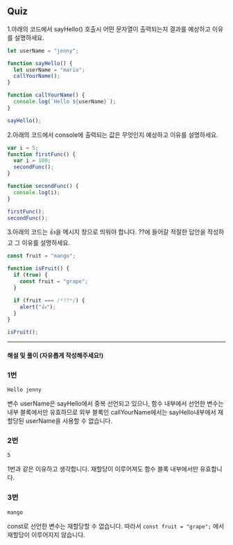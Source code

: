 ## Quiz

1.아래의 코드에서 sayHello() 호출시 어떤 문자열이 출력되는지 결과를 예상하고 이유를 설명하세요.

```js
let userName = "jenny";

function sayHello() {
  let userName = "maria";
  callYourName();
}

function callYourName() {
  console.log(`Hello ${userName}`);
}

sayHello();
```

2.아래의 코드에서 console에 출력되는 값은 무엇인지 예상하고 이유를 설명하세요.

```js
var i = 5;
function firstFunc() {
  var i = 100;
  secondFunc();
}

function secondFunc() {
  console.log(i);
}

firstFunc();
secondFunc();
```

3.아래의 코드는 👍을 메시지 창으로 띄워야 합니다. ??에 들어갈 적절한 답안을 작성하고 그 이유를 설명하세요.

```js
const fruit = "mango";

function isFruit() {
  if (true) {
    const fruit = "grape";
  }

  if (fruit === /*??*/) {
    alert("👍");
  }
}

isFruit();
```

---

#### 해설 및 풀이 (자유롭게 작성해주세요!)

### 1번

```
Hello jenny
```

변수 userName은 sayHello에서 중복 선언되고 있으나, 함수 내부에서 선언한 변수는 내부 블록에서만 유효하므로 외부 블록인 callYourName에서는 sayHello내부에서 재할당된 userName을 사용할 수 없습니다.

### 2번

```
5
```

1번과 같은 이유하고 생각합니다. 재할당이 이루어져도 함수 블록 내부에서만 유효합니다.

### 3번

```
mango
```

const로 선언한 변수는 재할당할 수 없습니다. 따라서 `const fruit = "grape";` 에서 재할당이 이루어지지 않습니다.
